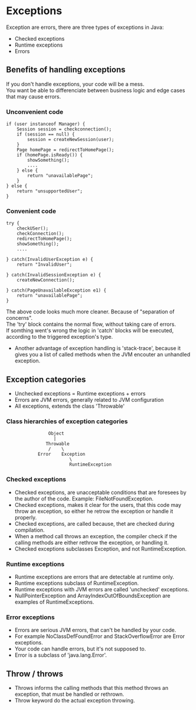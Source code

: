 # Exceptions

Exception are errors, there are three types of exceptions in Java:<br/>
- Checked exceptions
- Runtime exceptions
- Errors

## Benefits of handling exceptions

If you don't handle exceptions, your code will be a mess.<br/>
You want be able to differenciate between business logic and edge cases that may cause errors.<br/>

### Unconvenient code

```
if (user instanceof Manager) {
    Session session = checkconnection();
    if (session == null) {
        session = createNewSession(user);
    }
    Page homePage = redirectToHomePage();
    if (homePage.isReady()) {
        showSomething();
        ....
    } else {
        return "unavailablePage";
    }
} else {
    return "unsupportedUser";
}
```

### Convenient code

```
try {
    checkUSer();
    checkConnection();
    redirectToHomePage();
    showSomething();
    ....

} catch(InvalidUserException e) {
    return "InvalidUser";

} catch(InvalidSessionException e) {
    createNewConnection();

} catch(PageUnavailableException e1) {
    return "unavailablePage";
}
```

The above code looks much more cleaner. Because of "separation of concerns".<br/>
The 'try' block contains the normal flow, without taking care of errors.<br/>
If somthing went's wrong the logic in 'catch' blocks will be executed, according to the triggered exception's type.<br/>

- Another advantage of exception handling is 'stack-trace', because it gives you a list of called methods when the JVM encouter an unhandled exception.<br/>

## Exception categories

- Unchecked exceptions = Runtime exceptions + errors
- Errors are JVM errors, generally related to JVM configuration
- All exceptions, extends the class 'Throwable'

### Class hierarchies of exception categories

                    Object
                      |
                   Throwable
                    /    \
                Error    Exception
                            \
                            RuntimeException

### Checked exceptions

- Checked exceptions, are unacceptable conditions that are foresees by the author of the code. Example: FileNotFoundException.
- Checked exceptions, makes it clear for the users, that this code may throw an exception, so either he retrow the exception or handle it properly.
- Checked exceptions, are called because, thet are checked during compilation.
- When a method call throws an exception, the compiler check if the calling methods are either rethrow the exception, or handling it.
- Checked exceptions subclasses Exception, and not RuntimeException.

### Runtime exceptions

- Runtime exceptions are errors that are detectable at runtime only.
- Runtime exceptions subclass of RuntimeException.
- Runtime exceptions with JVM errors are called 'unchecked' exceptions.
- NullPointerException and ArrayIndexOutOfBoundsException are examples of RuntimeExceptions.

### Error exceptions

- Errors are serious JVM errors, that can't be handled by your code.
- For example NoClassDefFoundError and StackOverflowError are Error exceptions.
- Your code can handle errors, but it's not supposed to.
- Error is a subclass of 'java.lang.Error'.

## Throw / throws

- Throws informs the calling methods that this method throws an exception, that must be handled or rethrown.
- Throw keyword do the actual exception throwing.